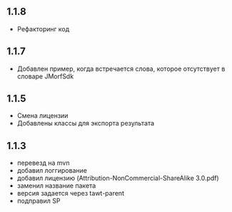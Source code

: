 1.1.8
--

- Рефакторинг код

1.1.7
--

- Добавлен пример, когда встречается слова, которое отсутствует в словаре JMorfSdk

1.1.5
-----------------------------

- Смена лицензии
- Добавлены классы для экспорта результата

1.1.3
------------------------------

- перевезд на mvn
- добавил логгирование
- добавил лицензию (Attribution-NonCommercial-ShareAlike 3.0.pdf)
- заменил название пакета
- версия задается через tawt-parent
- подправил SP